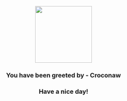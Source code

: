 <p align="center">
    <img src="https://raw.githubusercontent.com/PokeAPI/sprites/master/sprites/pokemon/159.png" width="150" height="150">
</p>
<h3 align="center">You have been greeted by - <b>Croconaw</b></h3>
<h3 align="center">Have a nice day!</h3>
